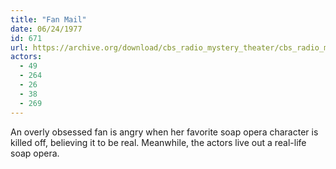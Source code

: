 ```yaml
---
title: "Fan Mail"
date: 06/24/1977
id: 671
url: https://archive.org/download/cbs_radio_mystery_theater/cbs_radio_mystery_theater-0651-0700.zip/cbs_radio_mystery_theater-0651-0700%2Fcbsrmt_0671_fan_mail.mp3
actors:
  - 49
  - 264
  - 26
  - 38
  - 269
---
```

An overly obsessed fan is angry when her favorite soap opera character is killed off, believing it to be real. Meanwhile, the actors live out a real-life soap opera.
